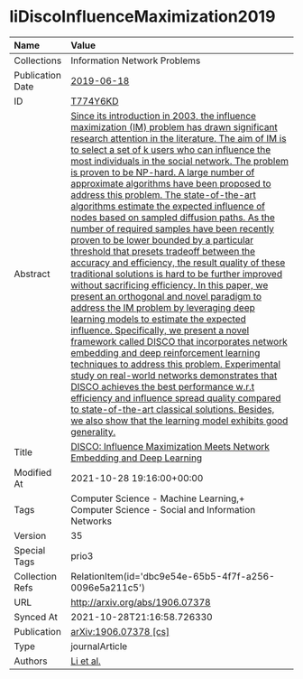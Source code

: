 # liDiscoInfluenceMaximization2019
| Name             | Value                                                                                                                                                                                                                                                                                                                                                                                                                                                                                                                                                                                                                                                                                                                                                                                                                                                                                                                                                                                                                                                                                                                                                                                                                                                                                                                                                                                                                                                 |
|:-----------------|:------------------------------------------------------------------------------------------------------------------------------------------------------------------------------------------------------------------------------------------------------------------------------------------------------------------------------------------------------------------------------------------------------------------------------------------------------------------------------------------------------------------------------------------------------------------------------------------------------------------------------------------------------------------------------------------------------------------------------------------------------------------------------------------------------------------------------------------------------------------------------------------------------------------------------------------------------------------------------------------------------------------------------------------------------------------------------------------------------------------------------------------------------------------------------------------------------------------------------------------------------------------------------------------------------------------------------------------------------------------------------------------------------------------------------------------------------|
| Collections      | Information Network Problems                                                                                                                                                                                                                                                                                                                                                                                                                                                                                                                                                                                                                                                                                                                                                                                                                                                                                                                                                                                                                                                                                                                                                                                                                                                                                                                                                                                                                          |
| Publication Date | [2019-06-18](<notionsci.utils.serialization.ExplicitNone object at 0x7fa623000640>)                                                                                                                                                                                                                                                                                                                                                                                                                                                                                                                                                                                                                                                                                                                                                                                                                                                                                                                                                                                                                                                                                                                                                                                                                                                                                                                                                                   |
| ID               | [T774Y6KD](<notionsci.utils.serialization.ExplicitNone object at 0x7fa623000460>)                                                                                                                                                                                                                                                                                                                                                                                                                                                                                                                                                                                                                                                                                                                                                                                                                                                                                                                                                                                                                                                                                                                                                                                                                                                                                                                                                                     |
| Abstract         | [Since its introduction in 2003, the influence maximization (IM) problem has drawn significant research attention in the literature. The aim of IM is to select a set of k users who can influence the most individuals in the social network. The problem is proven to be NP-hard. A large number of approximate algorithms have been proposed to address this problem. The state-of-the-art algorithms estimate the expected influence of nodes based on sampled diffusion paths. As the number of required samples have been recently proven to be lower bounded by a particular threshold that presets tradeoff between the accuracy and efficiency, the result quality of these traditional solutions is hard to be further improved without sacrificing efficiency. In this paper, we present an orthogonal and novel paradigm to address the IM problem by leveraging deep learning models to estimate the expected influence. Specifically, we present a novel framework called DISCO that incorporates network embedding and deep reinforcement learning techniques to address this problem. Experimental study on real-world networks demonstrates that DISCO achieves the best performance w.r.t efficiency and influence spread quality compared to state-of-the-art classical solutions. Besides, we also show that the learning model exhibits good generality.](<notionsci.utils.serialization.ExplicitNone object at 0x7fa623000820>) |
| Title            | [DISCO: Influence Maximization Meets Network Embedding and Deep Learning](<notionsci.utils.serialization.ExplicitNone object at 0x7fa623000970>)                                                                                                                                                                                                                                                                                                                                                                                                                                                                                                                                                                                                                                                                                                                                                                                                                                                                                                                                                                                                                                                                                                                                                                                                                                                                                                      |
| Modified At      | 2021-10-28 19:16:00+00:00                                                                                                                                                                                                                                                                                                                                                                                                                                                                                                                                                                                                                                                                                                                                                                                                                                                                                                                                                                                                                                                                                                                                                                                                                                                                                                                                                                                                                             |
| Tags             | Computer Science - Machine Learning,+ Computer Science - Social and Information Networks                                                                                                                                                                                                                                                                                                                                                                                                                                                                                                                                                                                                                                                                                                                                                                                                                                                                                                                                                                                                                                                                                                                                                                                                                                                                                                                                                              |
| Version          | 35                                                                                                                                                                                                                                                                                                                                                                                                                                                                                                                                                                                                                                                                                                                                                                                                                                                                                                                                                                                                                                                                                                                                                                                                                                                                                                                                                                                                                                                    |
| Special Tags     | prio3                                                                                                                                                                                                                                                                                                                                                                                                                                                                                                                                                                                                                                                                                                                                                                                                                                                                                                                                                                                                                                                                                                                                                                                                                                                                                                                                                                                                                                                 |
| Collection Refs  | RelationItem(id='dbc9e54e-65b5-4f7f-a256-0096e5a211c5')                                                                                                                                                                                                                                                                                                                                                                                                                                                                                                                                                                                                                                                                                                                                                                                                                                                                                                                                                                                                                                                                                                                                                                                                                                                                                                                                                                                               |
| URL              | http://arxiv.org/abs/1906.07378                                                                                                                                                                                                                                                                                                                                                                                                                                                                                                                                                                                                                                                                                                                                                                                                                                                                                                                                                                                                                                                                                                                                                                                                                                                                                                                                                                                                                       |
| Synced At        | 2021-10-28T21:16:58.726330                                                                                                                                                                                                                                                                                                                                                                                                                                                                                                                                                                                                                                                                                                                                                                                                                                                                                                                                                                                                                                                                                                                                                                                                                                                                                                                                                                                                                            |
| Publication      | [arXiv:1906.07378 [cs]](<notionsci.utils.serialization.ExplicitNone object at 0x7fa623000e20>)                                                                                                                                                                                                                                                                                                                                                                                                                                                                                                                                                                                                                                                                                                                                                                                                                                                                                                                                                                                                                                                                                                                                                                                                                                                                                                                                                        |
| Type             | journalArticle                                                                                                                                                                                                                                                                                                                                                                                                                                                                                                                                                                                                                                                                                                                                                                                                                                                                                                                                                                                                                                                                                                                                                                                                                                                                                                                                                                                                                                        |
| Authors          | [Li et al.](<notionsci.utils.serialization.ExplicitNone object at 0x7fa623000fd0>)                                                                                                                                                                                                                                                                                                                                                                                                                                                                                                                                                                                                                                                                                                                                                                                                                                                                                                                                                                                                                                                                                                                                                                                                                                                                                                                                                                    |

